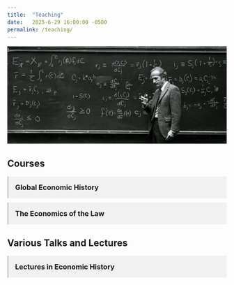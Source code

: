 ```yaml
---
title:  "Teaching"
date:   2025-6-29 16:00:00 -0500
permalink: /teaching/
---
```


![Becker](/assets/images/Becker_crop.jpg)

## Courses

<details class="accordion">
  <summary>Global Economic History</summary>
  <p>This set of lecture notes is the backbone of an undergraduate course on global economic history and political economy. I will link to the slidedecks as I develop the material.</p>
  
<ul class="no-bullets">
  <li> 1. <a href="/assets/documents/HPE Slides/MalthusianEconomy.pdf">The Malthusian Economy</a></li>
  <li> 2. Violence and Social Orders</li>
  <li> 3. The Neolithic Revolution</li>
  <li> 4. The Origins of the State</li>
  <li> 5. Ancient Empires</li>
  <li> 6. Classical Greece</li>
  <li> 7. Ancient Rome</li>
  <li> 8. Ancient and Medieval China</li>
  <li> 9. The Islamic World</li>
  <li> 10. The Commercial Revolution</li>
  <li> 11. Feudal Political Economy</li>
  <li> 12. The Printing Press</li>
  <li> 13. The Protestant Reformation</li>
  <li> 14. The Rise of the Modern Nation-State</li>
  <li> 15. The Development of Representative Institutions</li>
  <li> 16. The Dutch Golden Age</li>
  <li> 17. The Origins of Political Liberalism</li>
  <li> 18. The British Industrial Revolution</li>
  <li> 19. Catching Up, Falling Behind</li>
  <li> 20. Life and Death in the People's Republics</li>
  <li> 21. America in the Twentieth Century</li>
</ul>
</details>

<details class="accordion">
  <summary>The Economics of the Law</summary>
   <p>This set of lecture notes is the backbone of an undergraduate course on law and economics. Many of them have multiple parts. I will link to the slidedecks as I develop the material.</p>
  
  <ul class="no-bullets">
  <li> 1. The Economics of Property</li>
  <li> 2. The Economics of Torts</li>
  <li> 3. The Economics of Contracts</li>
  <li> 4. The Economics of Dispute Resolution</li>
  <li> 5. The Economics of the Legal System </li>
  <li> 6. The Economics of Crime and Punishment</li>
  <li> 7. The Economics of Legislation and Regulation</li>
  <li> 8. The Economics of Seemingly Absurd Legal Systems</li>
</ul>
</details>

<!--

<details class="accordion">
  <summary>Leadership and Managerial Dilemmas</summary>
  <p>This set of lecture notes is the backbone of an undergraduate course on leadership and managerial dilemmas. It is built around Gary Miller's 1992 book, <a href="https://www.amazon.com/Managerial-Dilemmas-Political-Hierarchy-Institutions/dp/0521457696" target="_blank">Managerial Dilemmas: The Political Economy of Hierarchy</a>. It is a mix of industrial organization, transactions costs economics, and business history. I will link to the slidedecks as I develop the material. </p> 
  
<ul class="no-bullets">
  <li>1. The Nature of the Firm</li>
  <li>2. Market Failures and Hierarchical Solutions</li>
  <li>3. Bargaining Failure</li>
  <li>4. Voting Failure</li>
  <li>5. Horizontal Dilemmas in Hierarchy</li>
  <li>6. Vertical Dilemmas in Hierarchy</li>
  <li>7. Hidden Action in Hierarchy</li>
  <li>8. Hidden Information in Hierarchy</li>
  <li>9. Hierarchical Failures and Market Solutions</li>
  <li>10. The Possibilities of Cooperation</li>
  <li>11. The Indeterminacy of Cooperation</li>
  <li>12. Commitment, Leadership, and Property Rights</li>
</ul>
</details>
-->

## Various Talks and Lectures

<details class="accordion">
  <summary>Lectures in Economic History</summary>
  
  <ul class="no-bullets">
    <li> <a href="/assets/documents/Lectures/GreatDepression.pdf">The Great Depression</a></li>
      <li> <a href="/assets/documents/Lectures/UR_Institutions_Growth.pdf">Institutions and Economic Growth</a></li>

</ul>
</details>

<!--
<details class="accordion accordion-darkside">
  <summary>Lectures on the Dark Side of the Force</summary>
  
<ul class="no-bullets">
  <li>1. The Economics of Disease</li>
  <li>2. The Economics of Famine</li>
  <li>3. The Economics of Labor Coercion</li>
  <li>4. The Economics of Genocide</li>
  <li>5. The Economics of Persecution</li>
  <li>6. The Economics of Extinction</li>
  <li>7. The Economics of Crime and Punishment</li>
</ul>
</details>
-->

<style>
  details.accordion {
    margin-top: 10px;
    background-color: #f1f1f1;
    border: none;
    border-left: 3px solid #ccc;
    padding: 0;
    font-size: 16px;
  }

  details.accordion[open] {
    background-color: #fafafa;
  }

  details.accordion summary {
    cursor: pointer;
    padding: 15px;
    font-size: 16px;
    list-style: none;
    font-weight: bold;
  }

  details.accordion summary::-webkit-details-marker {
    display: none;
  }

  details.accordion > *:not(summary) {
    padding: 0 15px 15px;
  }

  details.accordion a {
    color: #336699;
    text-decoration: none;
  }

  details.accordion a:hover {
    text-decoration: underline;
  }
  
 .no-bullets {
    list-style-type: none;
    padding-left: 0;
    margin-left: 0;
    font-size: 16px;
  }
  
  details.accordion-darkside {
  background-color: #ffe6e6; /* light red background */
  border-left: 3px solid #cc0000;
}

details.accordion-darkside[open] {
  background-color: #ffcccc;
}

details.accordion-darkside summary {
  color: #990000;
  font-weight: bold;
}

</style>
